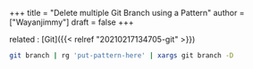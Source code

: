 +++
title = "Delete multiple Git Branch using a Pattern"
author = ["Wayanjimmy"]
draft = false
+++

related
: [Git]({{< relref "20210217134705-git" >}})

<!--listend-->

```bash
git branch | rg 'put-pattern-here' | xargs git branch -D
```
